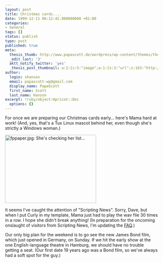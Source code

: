 ```yaml
---
layout: post
title: Christmas cards....
date: 1999-12-11 06:12:42.000000000 +01:00
categories:
- General
tags: []
status: publish
type: post
published: true
meta:
  thesis_thumb: http://www.papascott.de/wordpress/wp-content/themes/thesis_151/lib/scripts/thumb.php?w=100&h=100&zc=1&q=100&src=http://www.papascott.de/images/mausnews/fppaper.jpg
  _edit_last: '3'
  aktt_notify_twitter: 'yes'
  _thesis_post_thumbnail: a:2:{s:5:"image";a:1:{s:3:"url";s:163:"http://www.papascott.de/wordpress/wp-content/themes/thesis_151/lib/scripts/thumb.php?w=100&h=100&zc=1&q=100&src=http://www.papascott.de/images/mausnews/fppaper.jpg";}s:5:"frame";a:1:{s:2:"on";s:1:"1";}}
author:
  login: shanson
  email: papascott-wp@gmail.com
  display_name: PapaScott
  first_name: Scott
  last_name: Hanson
excerpt: !ruby/object:Hpricot::Doc
  options: {}
---
```

<p>For once we are preparing our Christmas cards early... here's Mama hard at work! (And, yes, that's a Tux Linux mascot behind her, even though she's strictly a Windows woman.)</p>
<p><img src="http://www.papascott.de/wordpress/wp-content/uploads/1999/12/fppaper.jpg" height="225" width="300" border="0" alt="fppaper.jpg: She's checking her list..." /></p>
<p>It seems I've caught the attention of "Scripting News". Sorry, Dave, but when I put Curly in my template, Mama just had to play the wav file 30 times in a row. I hope she didn't break anything! (In preparation for the oncoming onslaught of visitors from Scripting News, I'm updating the <a href="http://shanson.editthispage.com/faq">FAQ</a>.)</p>
<p>Our only big plan for the weekend is to go see the new James Bond film, which just opened in Germany, on Sunday. If we hit the early show at the one English-language theatre in Hamburg, we should have no trouble getting a seat. (Our first date 19 years ago was a Bond film, so we've always had a soft spot for the guy.)</p>
